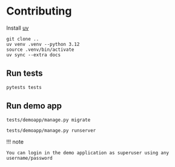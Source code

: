 # Contributing


Install [uv](https://docs.astral.sh/uv/)


    git clone ..
    uv venv .venv --python 3.12
    source .venv/bin/activate
    uv sync --extra docs


## Run tests
    pytests tests


## Run demo app

    tests/demoapp/manage.py migrate

    tests/demoapp/manage.py runserver

!!! note

    You can login in the demo application as superuser using any username/password
